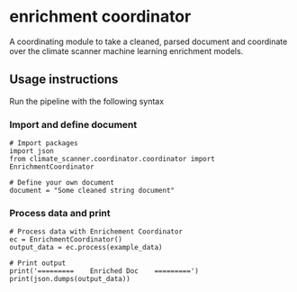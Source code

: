 # enrichment coordinator
A coordinating module to take a cleaned, parsed document and coordinate over the climate scanner machine learning enrichment models.

## Usage instructions
Run the pipeline with the following syntax

### Import and define document
```
# Import packages
import json
from climate_scanner.coordinator.coordinator import EnrichmentCoordinator

# Define your own document
document = "Some cleaned string document"
```
### Process data and print
```
# Process data with Enrichement Coordinator
ec = EnrichmentCoordinator()
output_data = ec.process(example_data)

# Print output
print('=========	Enriched Doc 	=========')
print(json.dumps(output_data))
```
